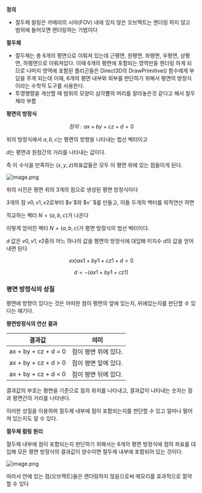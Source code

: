 **정의**

- 절두체 컬링은 카메라의 시야(FOV) 내에 있지 않은 오브젝트는 랜더링 하지 않고 범위에 들어오면 랜더링하는 기법이다

**절두체**

- 절두체는 총 6개의 평면으로 이뤄져 있는데 근평면, 원평면, 좌평면, 우평면, 상평면, 하평면으로 이뤄져있다. 이때 6개의 평면에 포함되는 영역만을 렌더링 하게 되므로 나머지 영역에 포함된 폴리곤들은 Direct3D의 DrawPrimitive() 함수에게 부담을 주게 되는데 이때, 6개의 평면 내부와 외부를 판단하기 위해서 평면의 방정식이라는 수학적 도구를 사용한다.
- 투영행렬을 게산할 때 범위의 모양이 삼각뿔의 머리를 잘라놓은것 같다고 해서 절두체라 부름

**평면의 방정식**

$$
정의 : ax + by + cz + d = 0
$$

위의 방정식에서 $a,b,c$는 평면의 방향을 나타내는 법선 벡터이고

$d$는 평면과 원점간의 거리를 나타내는 값이다.

즉 이 수식을 만족하는 $(x, y, z)$좌표값들은 모두 이 평면 위에 있는 점들이게 된다.

![image.png](image%205.png)

위의 사진은 평면 위의 3개의 점으로 생성된 평면 방정식이다

3개의 점 $v0, v1, v2$로부터 $v`$와 $v``$를 만들고, 이들 두개의 백터를 외적연산 하면

직교하는 벡터 $N = (a, b, c)$가 나온다

이렇게 얻어진 벡터 $N= (a, b, c)$가 평면 방정식의 법선 벡터이다.

$d$ 값은 $v0, v1, v2$중의 어느 하나의 값을 평면의 방정식에 대입해 미지수  $d$의 값을 얻어내면 된다

$$
ex) ax1 + by1 + cz1 + d = 0
$$

$$
d = -(ax1 + by 1 + cz1)
$$

### **평면 방정식의 성질**

평면에 방향이 있다는 것은 어떠한 점이 평면의 앞에 있는지, 뒤에있는지를 판단할 수 있다는 얘기다.

**평면방정식의 연산 결과**

| 결과값 | 의미 |
| --- | --- |
| ax + by + cz + d = 0 | 점이 평면 위에 있다. |
| ax + by + cz + d > 0 | 점이 평면 앞에  있다. |
| ax + by + cz + d < 0 | 점이 평면 뒤에 있다. |

결과값의 부호는 평면을 기준으로 점의 위치를 나타내고, 결과값이 나타내는 숫자는 점과 평면간의 거리를 나타낸다.

이러한 성질을 이용하여 절두체 내부에 점이 포함되는지를 판단할 수 있고 얼마나 떨어져 있는지도 알 수 있다.

**절두체 컬링 원리**

절두체 내부에 점이 포함되는지 판단하기 위해서는 6개의 평면 방정식에 점의 좌표를 대입해 모든 평면 방정식의 결과값이 양수이면 절두체 내부에 포함되어 있는 것이다.

![image.png](image%206.png)

따라서 안에 있는 점(오브젝트)들은 랜더링하지 않음으로써 메모리를 효과적으로 절약할 수 있다